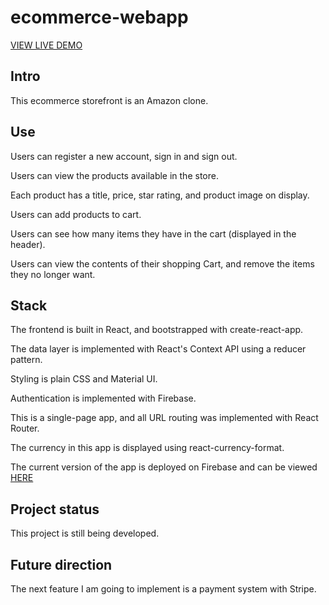 # ecommerce-webapp
[VIEW LIVE DEMO](https://ecommerce-webapp-4ef53.web.app/)

## Intro

This ecommerce storefront is an Amazon clone.

## Use

Users can register a new account, sign in and sign out.

Users can view the products available in the store.

Each product has a title, price, star rating, and product image on display.

Users can add products to cart.

Users can see how many items they have in the cart (displayed in the header).

Users can view the contents of their shopping Cart, and remove the items they no longer want.

## Stack

The frontend is built in React, and bootstrapped with create-react-app.  

The data layer is implemented with React's Context API using a reducer pattern.  

Styling is plain CSS and Material UI.

Authentication is implemented with Firebase.

This is a single-page app, and all URL routing was implemented with React Router.

The currency in this app is displayed using react-currency-format.

The current version of the app is deployed on Firebase and can be viewed [HERE](https://ecommerce-webapp-4ef53.web.app/)

## Project status

This project is still being developed.

## Future direction

The next feature I am going to implement is a payment system with Stripe.  
